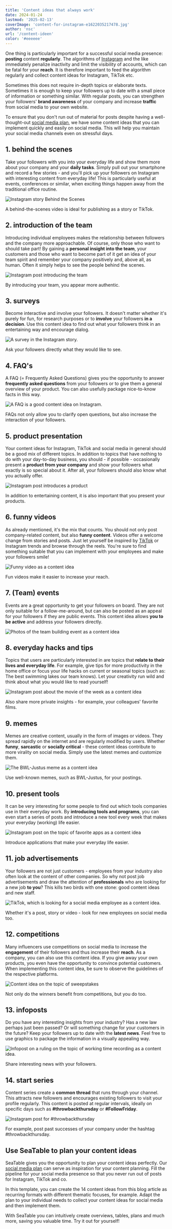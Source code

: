 ```yaml
---
title: 'Content ideas that always work'
date: 2024-01-24
lastmod: '2025-02-13'
coverImage: 'content-for-instagram-e1622035217478.jpg'
author: 'nsc'
url: '/content-ideen'
color: '#eeeeee'
---
```


One thing is particularly important for a successful social media presence: **posting** content **regularly**. The algorithms of [Instagram](http://www.instagram.com) and the like immediately penalize inactivity and limit the visibility of accounts, which can be fatal for your **reach**. It is therefore important to feed the algorithm regularly and collect content ideas for Instagram, TikTok etc.

Sometimes this does not require in-depth topics or elaborate texts. Sometimes it is enough to keep your followers up to date with a small piece of information or something similar. With regular posts, you can strengthen your followers' **brand awareness** of your company and increase **traffic** from social media to your own website.

To ensure that you don't run out of material for posts despite having a well-thought-out [social media plan](https://seatable.io/en/content-ideen/#Nutzen_Sie_SeaTable_um_Ihre_Content-Ideen_zu_planen), we have some content ideas that you can implement quickly and easily on social media. This will help you maintain your social media channels even on stressful days.

## 1\. behind the scenes

Take your followers with you into your everyday life and show them more about your company and your **daily tasks**. Simply pull out your smartphone and record a few stories - and you'll pick up your followers on Instagram with interesting content from everyday life! This is particularly useful at events, conferences or similar, when exciting things happen away from the traditional office routine.

![Instagram story Behind the Scenes](images/Behind-the-Scenes-711x889.png)

A behind-the-scenes video is ideal for publishing as a story or TikTok.

## 2\. introduction of the team

Introducing individual employees makes the relationship between followers and the company more approachable. Of course, only those who want to should take part! By gaining a **personal insight into the team**, your customers and those who want to become part of it get an idea of your team spirit and remember your company positively and, above all, as human. Often it simply helps to see the people behind the scenes.

![Instagram post introducing the team](images/Vorstellung-des-Teams-711x889.png)

By introducing your team, you appear more authentic.

## 3\. surveys

Become interactive and involve your followers. It doesn't matter whether it's purely for fun, for research purposes or to **involve** your followers **in a decision**. Use this content idea to find out what your followers think in an entertaining way and encourage dialog.

![A survey in the Instagram story. ](images/Umfragen-711x889.png)

Ask your followers directly what they would like to see.

## 4\. FAQ's

A FAQ (= Frequently Asked Questions) gives you the opportunity to answer **frequently asked questions** from your followers or to give them a general overview of your product. You can also usefully package nice-to-know facts in this way.

![A FAQ is a good content idea on Instagram.](images/FAQs-711x889.png)

FAQs not only allow you to clarify open questions, but also increase the interaction of your followers.

## 5\. product presentation

Your content ideas for Instagram, TikTok and social media in general should be a good mix of different topics. In addition to topics that have nothing to do with your day-to-day business, you should - if possible - occasionally present a **product from your company** and show your followers what exactly is so special about it. After all, your followers should also know what you actually offer.

![Instagram post introduces a product](images/Produktvorstellung-711x889.png)

In addition to entertaining content, it is also important that you present your products.

## 6\. funny videos

As already mentioned, it's the mix that counts. You should not only post company-related content, but also **funny content**. Videos offer a welcome change from stories and posts. Just let yourself be inspired by [TikTok](http://www.tiktok.com) or Instagram trends and browse through the reels. You're sure to find something suitable that you can implement with your employees and make your followers smile!

![Funny video as a content idea](images/Lustige-Videos-711x889.png)

Fun videos make it easier to increase your reach.

## 7\. (Team) events

Events are a great opportunity to get your followers on board. They are not only suitable for a follow-me-around, but can also be posted as an appeal for your followers if they are public events. This content idea allows **you to be active** and address your followers directly.

![Photos of the team building event as a content idea](images/Team-Events-711x889.png)

## 8\. everyday hacks and tips

Topics that users are particularly interested in are topics that **relate to their lives and everyday life**. For example, give tips for more productivity in the home office or focus your life hacks on current or seasonal topics (such as: The best swimming lakes our team knows). Let your creativity run wild and think about what you would like to read yourself!

![Instagram post about the movie of the week as a content idea](images/Alltags-Hacks-und-Tipps-711x889.png)

Also share more private insights - for example, your colleagues' favorite films.

## 9\. memes

Memes are creative content, usually in the form of images or videos. They spread rapidly on the internet and are regularly modified by users. Whether **funny**, **sarcastic** or **socially critical** - these content ideas contribute to more virality on social media. Simply use the latest memes and customize them.

![The BWL-Justus meme as a content idea](images/Memes-711x889.png)

Use well-known memes, such as BWL-Justus, for your postings.

## 10\. present tools

It can be very interesting for some people to find out which tools companies use in their everyday work. By **introducing tools and programs**, you can even start a series of posts and introduce a new tool every week that makes your everyday (working) life easier.

![Instagram post on the topic of favorite apps as a content idea](images/Tools-vorstellen-711x889.png)

Introduce applications that make your everyday life easier.

## 11\. job advertisements

Your followers are not just customers - employees from your industry also often look at the content of other companies. So why not post job advertisements and draw the attention of **professionals** who are looking for a new job **to you**? This kills two birds with one stone: good content ideas and new staff.

![TikTok, which is looking for a social media employee as a content idea.](images/Stellenausschreibung-711x889.png)

Whether it's a post, story or video - look for new employees on social media too.

## 12\. competitions

Many influencers use competitions on social media to increase the **engagement** of their followers and thus increase their **reach**. As a company, you can also use this content idea. If you give away your own products, you even have the opportunity to convince potential customers. When implementing this content idea, be sure to observe the guidelines of the respective platforms.

![Content idea on the topic of sweepstakes](images/Gewinnspiel-711x889.png)

Not only do the winners benefit from competitions, but you do too.

## 13\. infoposts

Do you have any interesting insights from your industry? Has a new law perhaps just been passed? Or will something change for your customers in the future? Keep your followers up to date with the **latest news**. Feel free to use graphics to package the information in a visually appealing way.

![Infopost on a ruling on the topic of working time recording as a content idea.](images/Infopostings-711x889.png)

Share interesting news with your followers.

## 14\. start series

Content series create a **common thread** that runs through your channel. This attracts new followers and encourages existing followers to visit your profile regularly. This content is posted at regular intervals, ideally on specific days such as **#throwbackthursday** or **#FollowFriday**.

![Instagram post for #throwbackthursday](images/Serie-starten-711x889.png)

For example, post past successes of your company under the hashtag #throwbackthursday.

## Use SeaTable to plan your content ideas

SeaTable gives you the opportunity to plan your content ideas perfectly. Our [social media plan](https://seatable.io/en/vorlage/lmmjwghgtye322iwdxvj7a/) can serve as inspiration for your content planning. Fill the pipeline for your social media presence so that you never run out of posts for Instagram, TikTok and co.

In this template, you can create the 14 content ideas from this blog article as recurring formats with different thematic focuses, for example. Adapt the plan to your individual needs to collect your content ideas for social media and then implement them.

With SeaTable you can intuitively create overviews, tables, plans and much more, saving you valuable time. Try it out for yourself!
